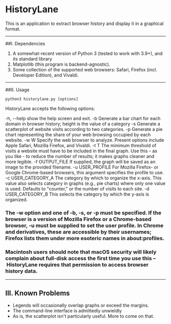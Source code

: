 # HistoryLane

This is an application to extract browser history and display it in a graphical format.

---

##I. Dependencies

1. A somewhat-recent version of Python 3 (tested to work with 3.9+), and its standard library
2. Matplotlib (this program is backend-agnostic).
3. Some collection of the supported web browsers: Safari, Firefox (incl. Developer Edition), and Vivaldi.

---

##II. Usage

`python3 historylane.py [options]`

HistoryLane accepts the following options:

  -h, --help          show the help screen and exit.
  -b                  Generate a bar chart for each domain in browser history;
                      height is the value of a category
  -s                  Generate a scatterplot of website visits according to
                      two categories.
  -p                  Generate a pie chart representing the share of your web
                      browsing occupied by each website.
  -w W                Specify the web browser to analyze. Present options
                      include Apple Safari, Mozilla Firefox, and Vivaldi.
  -t T                The minimum threshold of visits a website must have to
                      be included in the final graph. Use this - as you like -
                      to reduce the number of results; it makes graphs cleaner
                      and more legible.
  -f OUTPUT_FILE      If supplied, the graph will be saved as an image to the
                      provided filename.
  -u USER_PROFILE     For Mozilla Firefox- or Google Chrome-based browsers,
                      this argument specifies the profile to use.
  -c USER_CATEGORY_A  The category by which to organize the x-axis. This value
                      also selects category in graphs (e.g., pie charts) where
                      only one value is used. Defaults to "counter," or the
                      number of visits to each site.
  -d USER_CATEGORY_B  This selects the category by which the y-axis is
                      organized.

### The -w option and one of -b, -s, or -p must be specified. If the browser is a version of Mozilla Firefox or a Chrome-based browser, -u must be supplied to set the user profile. In Chrome and derivatives, these are accessible by their usernames; Firefox lists them under more esoteric names in about:profiles.

### Macintosh users should note that macOS security will likely complain about full-disk access the first time you use this – HistoryLane requires that permission to access browser history data.

---

## III. Known Problems

- Legends will occasionally overlap graphs or exceed the margins.
- The command-line interface is admittedly unwieldly
- As is, the scatterplot isn't particularly useful. More to come on that.